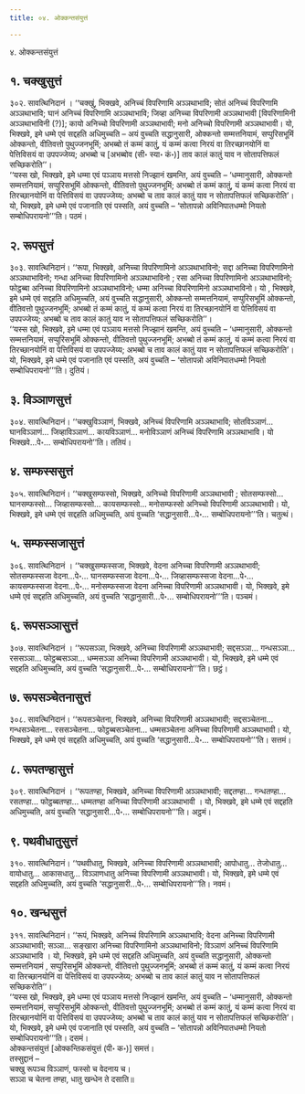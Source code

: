 ```yaml
---
title: ०४. ओक्कन्तसंयुत्तं

---
```

४. ओक्कन्तसंयुत्तं  


## १. चक्खुसुत्तं

३०२. सावत्थिनिदानं । ‘‘चक्खुं, भिक्खवे, अनिच्चं विपरिणामि अञ्ञथाभावि; सोतं अनिच्चं विपरिणामि अञ्ञथाभावि; घानं अनिच्चं विपरिणामि अञ्ञथाभावि; जिव्हा अनिच्चा विपरिणामी अञ्ञथाभावी [विपरिणामिनी अञ्ञथाभाविनी (?)]; कायो अनिच्चो विपरिणामी अञ्ञथाभावी; मनो अनिच्चो विपरिणामी अञ्ञथाभावी। यो, भिक्खवे, इमे धम्मे एवं सद्दहति अधिमुच्चति – अयं वुच्चति सद्धानुसारी, ओक्कन्तो सम्मत्तनियामं, सप्पुरिसभूमिं ओक्कन्तो, वीतिवत्तो पुथुज्जनभूमिं; अभब्बो तं कम्मं कातुं, यं कम्मं कत्वा निरयं वा तिरच्छानयोनिं वा पेत्तिविसयं वा उपपज्जेय्य; अभब्बो च [अभब्बोव (सी॰ स्या॰ कं॰)] ताव कालं कातुं याव न सोतापत्तिफलं सच्छिकरोति’’।  
‘‘यस्स खो, भिक्खवे, इमे धम्मा एवं पञ्ञाय मत्तसो निज्झानं खमन्ति, अयं वुच्चति – ‘धम्मानुसारी, ओक्कन्तो सम्मत्तनियामं, सप्पुरिसभूमिं ओक्कन्तो, वीतिवत्तो पुथुज्जनभूमिं; अभब्बो तं कम्मं कातुं, यं कम्मं कत्वा निरयं वा तिरच्छानयोनिं वा पेत्तिविसयं वा उपपज्जेय्य; अभब्बो च ताव कालं कातुं याव न सोतापत्तिफलं सच्छिकरोति’। यो, भिक्खवे, इमे धम्मे एवं पजानाति एवं पस्सति, अयं वुच्चति – ‘सोतापन्नो अविनिपातधम्मो नियतो सम्बोधिपरायनो’’’ति। पठमं।  


## २. रूपसुत्तं

३०३. सावत्थिनिदानं। ‘‘रूपा, भिक्खवे, अनिच्चा विपरिणामिनो अञ्ञथाभाविनो; सद्दा अनिच्चा विपरिणामिनो अञ्ञथाभाविनो; गन्धा अनिच्चा विपरिणामिनो अञ्ञथाभाविनो ; रसा अनिच्चा विपरिणामिनो अञ्ञथाभाविनो; फोट्ठब्बा अनिच्चा विपरिणामिनो अञ्ञथाभाविनो; धम्मा अनिच्चा विपरिणामिनो अञ्ञथाभाविनो। यो , भिक्खवे, इमे धम्मे एवं सद्दहति अधिमुच्चति, अयं वुच्चति सद्धानुसारी, ओक्कन्तो सम्मत्तनियामं, सप्पुरिसभूमिं ओक्कन्तो, वीतिवत्तो पुथुज्जनभूमिं; अभब्बो तं कम्मं कातुं, यं कम्मं कत्वा निरयं वा तिरच्छानयोनिं वा पेत्तिविसयं वा उपपज्जेय्य; अभब्बो च ताव कालं कातुं याव न सोतापत्तिफलं सच्छिकरोति’’।  
‘‘यस्स खो, भिक्खवे, इमे धम्मा एवं पञ्ञाय मत्तसो निज्झानं खमन्ति, अयं वुच्चति – ‘धम्मानुसारी, ओक्कन्तो सम्मत्तनियामं, सप्पुरिसभूमिं ओक्कन्तो, वीतिवत्तो पुथुज्जनभूमिं; अभब्बो तं कम्मं कातुं, यं कम्मं कत्वा निरयं वा तिरच्छानयोनिं वा पेत्तिविसयं वा उपपज्जेय्य; अभब्बो च ताव कालं कातुं याव न सोतापत्तिफलं सच्छिकरोति’। यो, भिक्खवे, इमे धम्मे एवं पजानाति एवं पस्सति, अयं वुच्चति – ‘सोतापन्नो अविनिपातधम्मो नियतो सम्बोधिपरायनो’’’ति। दुतियं।  


## ३. विञ्ञाणसुत्तं

३०४. सावत्थिनिदानं। ‘‘चक्खुविञ्ञाणं, भिक्खवे, अनिच्चं विपरिणामि अञ्ञथाभावि; सोतविञ्ञाणं… घानविञ्ञाणं… जिव्हाविञ्ञाणं… कायविञ्ञाणं… मनोविञ्ञाणं अनिच्चं विपरिणामि अञ्ञथाभावि। यो भिक्खवे…पे॰… सम्बोधिपरायनो’’ति। ततियं।  


## ४. सम्फस्ससुत्तं

३०५. सावत्थिनिदानं। ‘‘चक्खुसम्फस्सो, भिक्खवे, अनिच्चो विपरिणामी अञ्ञथाभावी ; सोतसम्फस्सो… घानसम्फस्सो… जिव्हासम्फस्सो… कायसम्फस्सो… मनोसम्फस्सो अनिच्चो विपरिणामी अञ्ञथाभावी। यो, भिक्खवे, इमे धम्मे एवं सद्दहति अधिमुच्चति, अयं वुच्चति ‘सद्धानुसारी…पे॰… सम्बोधिपरायनो’’’ति। चतुत्थं।  


## ५. सम्फस्सजासुत्तं

३०६. सावत्थिनिदानं । ‘‘चक्खुसम्फस्सजा, भिक्खवे, वेदना अनिच्चा विपरिणामी अञ्ञथाभावी; सोतसम्फस्सजा वेदना…पे॰… घानसम्फस्सजा वेदना…पे॰… जिव्हासम्फस्सजा वेदना…पे॰… कायसम्फस्सजा वेदना…पे॰… मनोसम्फस्सजा वेदना अनिच्चा विपरिणामी अञ्ञथाभावी। यो, भिक्खवे, इमे धम्मे एवं सद्दहति अधिमुच्चति, अयं वुच्चति ‘सद्धानुसारी…पे॰… सम्बोधिपरायनो’’’ति। पञ्चमं।  


## ६. रूपसञ्ञासुत्तं

३०७. सावत्थिनिदानं । ‘‘रूपसञ्ञा, भिक्खवे, अनिच्चा विपरिणामी अञ्ञथाभावी; सद्दसञ्ञा… गन्धसञ्ञा… रससञ्ञा… फोट्ठब्बसञ्ञा… धम्मसञ्ञा अनिच्चा विपरिणामी अञ्ञथाभावी। यो, भिक्खवे, इमे धम्मे एवं सद्दहति अधिमुच्चति, अयं वुच्चति ‘सद्धानुसारी…पे॰… सम्बोधिपरायनो’’’ति। छट्ठं।  


## ७. रूपसञ्चेतनासुत्तं

३०८. सावत्थिनिदानं। ‘‘रूपसञ्चेतना, भिक्खवे, अनिच्चा विपरिणामी अञ्ञथाभावी; सद्दसञ्चेतना… गन्धसञ्चेतना… रससञ्चेतना… फोट्ठब्बसञ्चेतना… धम्मसञ्चेतना अनिच्चा विपरिणामी अञ्ञथाभावी। यो, भिक्खवे, इमे धम्मे एवं सद्दहति अधिमुच्चति, अयं वुच्चति ‘सद्धानुसारी…पे॰… सम्बोधिपरायनो’’’ति। सत्तमं।  


## ८. रूपतण्हासुत्तं

३०९. सावत्थिनिदानं । ‘‘रूपतण्हा, भिक्खवे, अनिच्चा विपरिणामी अञ्ञथाभावी; सद्दतण्हा… गन्धतण्हा… रसतण्हा… फोट्ठब्बतण्हा… धम्मतण्हा अनिच्चा विपरिणामी अञ्ञथाभावी । यो, भिक्खवे, इमे धम्मे एवं सद्दहति अधिमुच्चति, अयं वुच्चति ‘सद्धानुसारी…पे॰… सम्बोधिपरायनो’’’ति। अट्ठमं।  


## ९. पथवीधातुसुत्तं

३१०. सावत्थिनिदानं। ‘‘पथवीधातु, भिक्खवे, अनिच्चा विपरिणामी अञ्ञथाभावी; आपोधातु… तेजोधातु… वायोधातु… आकासधातु… विञ्ञाणधातु अनिच्चा विपरिणामी अञ्ञथाभावी। यो, भिक्खवे, इमे धम्मे एवं सद्दहति अधिमुच्चति, अयं वुच्चति ‘सद्धानुसारी…पे॰… सम्बोधिपरायनो’’’ति। नवमं।  


## १०. खन्धसुत्तं

३११. सावत्थिनिदानं। ‘‘रूपं, भिक्खवे, अनिच्चं विपरिणामि अञ्ञथाभावि; वेदना अनिच्चा विपरिणामी अञ्ञथाभावी; सञ्ञा… सङ्खारा अनिच्चा विपरिणामिनो अञ्ञथाभाविनो; विञ्ञाणं अनिच्चं विपरिणामि अञ्ञथाभावि । यो, भिक्खवे, इमे धम्मे एवं सद्दहति अधिमुच्चति, अयं वुच्चति सद्धानुसारी, ओक्कन्तो सम्मत्तनियामं , सप्पुरिसभूमिं ओक्कन्तो, वीतिवत्तो पुथुज्जनभूमिं; अभब्बो तं कम्मं कातुं, यं कम्मं कत्वा निरयं वा तिरच्छानयोनिं वा पेत्तिविसयं वा उपपज्जेय्य; अभब्बो च ताव कालं कातुं याव न सोतापत्तिफलं सच्छिकरोति’’।  
‘‘यस्स खो, भिक्खवे, इमे धम्मा एवं पञ्ञाय मत्तसो निज्झानं खमन्ति, अयं वुच्चति – ‘धम्मानुसारी, ओक्कन्तो सम्मत्तनियामं, सप्पुरिसभूमिं ओक्कन्तो, वीतिवत्तो पुथुज्जनभूमिं; अभब्बो तं कम्मं कातुं, यं कम्मं कत्वा निरयं वा तिरच्छानयोनिं वा पेत्तिविसयं वा उपपज्जेय्य; अभब्बो च ताव कालं कातुं याव न सोतापत्तिफलं सच्छिकरोति’। यो, भिक्खवे, इमे धम्मे एवं पजानाति एवं पस्सति, अयं वुच्चति – ‘सोतापन्नो अविनिपातधम्मो नियतो सम्बोधिपरायनो’’’ति। दसमं।  
ओक्कन्तसंयुत्तं [ओक्कन्तिकसंयुत्तं (पी॰ क॰)] समत्तं।  
तस्सुद्दानं –  
चक्खु रूपञ्च विञ्ञाणं, फस्सो च वेदनाय च।  
सञ्ञा च चेतना तण्हा, धातु खन्धेन ते दसाति॥  